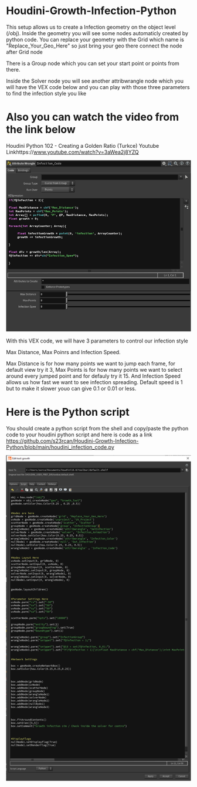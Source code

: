 # Houdini-Growth-Infection-Python

This setup allows us to create a Infection geometry on the object level (/obj). Inside the geometry you will see some nodes automaticly created by python code. You can replace your geometry with the Grid which name is "Replace_Your_Geo_Here" so just bring your geo there connect the node after Grid node

There is a Group node which you can set your start point or points from there.

Inside the Solver node you will see another attribwrangle node which you will have the VEX code below and you can play with those three parameters to find the infection style you like

# Also you can watch the video from the link below
Houdini Python 102 - Creating a Golden Ratio (Turkce) Youtube Linkhttps://www.youtube.com/watch?v=3aWea2j8YZQ

![](https://github.com/s23rcan/Houdini-Growth-Infection-Python/blob/main/Files/vex_infection_data.PNG)

With this VEX code, we will have 3 parameters to control our infection style

Max Distance, Max Poinrs and Infection Speed. 

Max Distance is for how many points we want to jump each frame, for default view try it 3, Max Points is for how many points we want to select around every jumped point and for defauly try it 15. And Infection Speed allows us how fast we want to see infection spreading. Default speed is 1 but to make it slower youo can give 0.1 or 0.01 or less.

# Here is the Python script
You should create a python script from the shell and copy/paste the python code to your houdini python script
and here is code as a link https://github.com/s23rcan/Houdini-Growth-Infection-Python/blob/main/houdini_infection_code.py



![](https://github.com/s23rcan/Houdini-Growth-Infection-Python/blob/main/Files/houdini_script.PNG)
